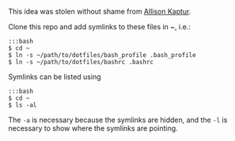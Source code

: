 This idea was stolen without shame from [Allison Kaptur](https://github.com/akaptur).

Clone this repo and add symlinks to these files in ~, i.e.:

    :::bash
    $ cd ~
    $ ln -s ~/path/to/dotfiles/bash_profile .bash_profile
    $ ln -s ~/path/to/dotfiles/bashrc .bashrc

Symlinks can be listed using

    :::bash
    $ cd ~
    $ ls -al

The `-a` is necessary because the symlinks are hidden, and the `-l` is necessary to show where the symlinks are pointing.